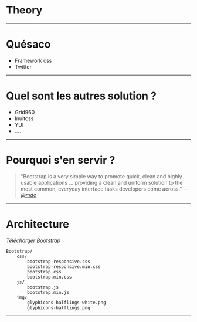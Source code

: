 # Theory

---

# Quésaco

*	Framework css
*	Twitter

---

# Quel sont les autres solution ?

*	Grid960
*	Inuitcss
*	YUI
*	....

---

# Pourquoi s'en servir ?

>"Bootstrap is a very simple way to promote quick, clean and highly usable applications … providing a clean and uniform solution to the most common, everyday interface tasks developers come across."
> -- <cite>[@mdo](http://twitter.com/mdo "@mdo")</cite>

---

# Architecture

*Télécharger [Bootstrap](http://twitter.github.com/bootstrap/assets/bootstrap.zip "Bootstrap")*

    Bootstrap/
        css/
        	bootstrap-responsive.css
        	bootstrap-responsive.min.css
        	bootstrap.css
        	bootstrap.min.css
        js/
        	bootstrap.js
        	bootstrap.min.js
        img/
        	glyphicons-halflings-white.png
        	glyphicons-halflings.png

---